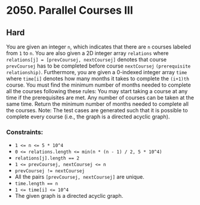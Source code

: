 # 2050. Parallel Courses III

## Hard

You are given an integer `n`, which indicates that there are `n` courses labeled from `1` to `n`. You are also given a
2D integer array `relations` where `relations[j] = [prevCoursej, nextCoursej]` denotes that course `prevCoursej` has to
be completed before course `nextCoursej` `(prerequisite relationship)`. Furthermore, you are given a 0-indexed integer
array `time` where `time[i]` denotes how many months it takes to complete the `(i+1)th` course. You must find the
minimum number of months needed to complete all the courses following these rules: You may start taking a course at any
time if the prerequisites are met. Any number of courses can be taken at the same time. Return the minimum number of
months needed to complete all the courses. Note: The test cases are generated such that it is possible to complete every
course (i.e., the graph is a directed acyclic graph).

### Constraints:

- `1 <= n <= 5 * 10^4`
- `0 <= relations.length <= min(n * (n - 1) / 2, 5 * 10^4)`
- `relations[j].length == 2`
- `1 <= prevCoursej, nextCoursej <= n`
- `prevCoursej != nextCoursej`
- All the pairs `[prevCoursej, nextCoursej]` are unique.
- `time.length == n`
- `1 <= time[i] <= 10^4`
- The given graph is a directed acyclic graph.
